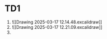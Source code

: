 # TD1

1) ![[Drawing 2025-03-17 12.14.48.excalidraw]] 
2) ![[Drawing 2025-03-17 12.21.09.excalidraw]]
3) 